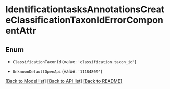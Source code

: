 # IdentificationtasksAnnotationsCreateClassificationTaxonIdErrorComponentAttr


## Enum

* `ClassificationTaxonId` (value: `'classification.taxon_id'`)

* `UnknownDefaultOpenApi` (value: `'11184809'`)

[[Back to Model list]](../README.md#documentation-for-models) [[Back to API list]](../README.md#documentation-for-api-endpoints) [[Back to README]](../README.md)
